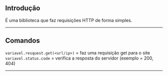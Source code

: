 ## Introdução

É uma biblioteca que faz requisições HTTP de forma simples.

___
## Comandos

`variavel.resquest.get(<url/ip>)` = faz uma requisição get para o site  
`variavel.status.code` = verifica a resposta do servidor (exemplo = 200, 404)  

___
